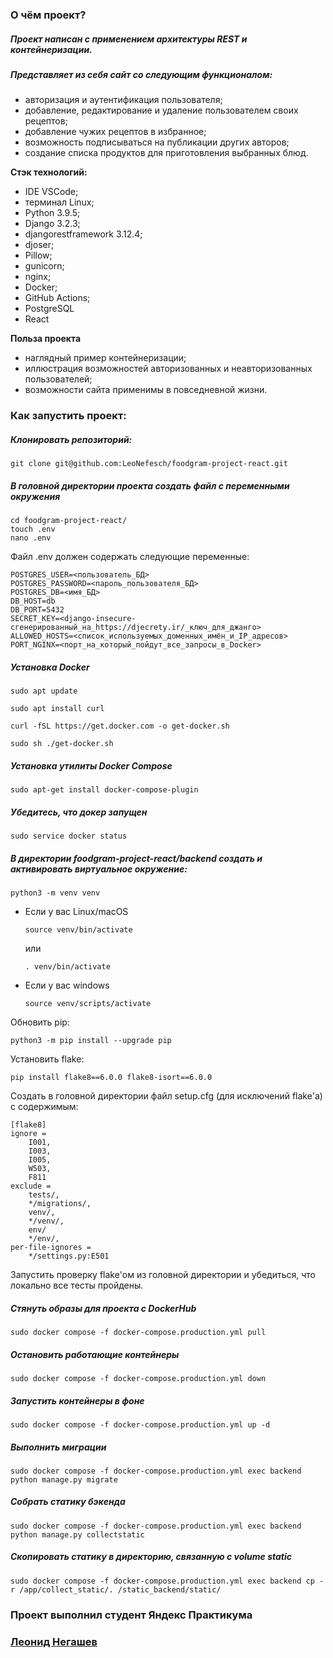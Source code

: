 ### О чём проект?
##### Проект написан с применением архитектуры REST и контейнеризации.
##### Представляет из себя сайт со следующим функционалом:
 - авторизация и аутентификация пользователя;
 - добавление, редактирование и удаление пользователем своих рецептов;
 - добавление чужих рецептов в избранное;
 - возможность подписываться на публикации других авторов;
 - создание списка продуктов для приготовления выбранных блюд.


 **Стэк технологий:**
 - IDE VSCode;
 - терминал Linux;
 - Python 3.9.5;
 - Django 3.2.3;
 - djangorestframework 3.12.4;
 - djoser;
 - Pillow;
 - gunicorn;
 - nginx;
 - Docker;
 - GitHub Actions;
 - PostgreSQL
 - React

**Польза проекта**
- наглядный пример контейнеризации;
- иллюстрация возможностей авторизованных и неавторизованных пользователей;
- возможности сайта применимы в повседневной жизни.

### Как запустить проект:

##### Клонировать репозиторий:

```
git clone git@github.com:LeoNefesch/foodgram-project-react.git
```

##### В головной директории проекта создать файл с переменными окружения

```
cd foodgram-project-react/
touch .env
nano .env
```
Файл .env должен содержать следующие переменные:

```
POSTGRES_USER=<пользователь_БД>
POSTGRES_PASSWORD=<пароль_пользователя_БД>
POSTGRES_DB=<имя_БД>
DB_HOST=db
DB_PORT=5432
SECRET_KEY=<django-insecure-сгенерированный_на_https://djecrety.ir/_ключ_для_джанго>
ALLOWED_HOSTS=<список_используемых_доменных_имён_и_IP_адресов>
PORT_NGINX=<порт_на_который_пойдут_все_запросы_в_Docker>

```
##### Установка Docker

```
sudo apt update
```
```
sudo apt install curl
```
```
curl -fSL https://get.docker.com -o get-docker.sh
```
```
sudo sh ./get-docker.sh
```
##### Установка утилиты Docker Compose

```
sudo apt-get install docker-compose-plugin
```
##### Убедитесь, что докер запущен

```
sudo service docker status
```
##### В директории foodgram-project-react/backend создать и активировать виртуальное окружение:

```
python3 -m venv venv
```

* Если у вас Linux/macOS

    ```
    source venv/bin/activate
    ```
    или
    ```
    . venv/bin/activate
    ```

* Если у вас windows

    ```
    source venv/scripts/activate
    ```

Обновить pip:

```
python3 -m pip install --upgrade pip
```

Установить flake:

```
pip install flake8==6.0.0 flake8-isort==6.0.0
```

Создать в головной директории файл setup.cfg (для исключений flake'а) с содержимым:

```
[flake8]
ignore =
    I001,
    I003,
    I005,
    W503,
    F811
exclude = 
    tests/,
    */migrations/,
    venv/,
    */venv/,
    env/
    */env/,
per-file-ignores =
    */settings.py:E501
```

Запустить проверку flake'ом из головной директории и убедиться, что локально все тесты пройдены.
   
##### Стянуть образы для проекта с DockerHub

```
sudo docker compose -f docker-compose.production.yml pull
```

##### Остановить работающие контейнеры

```
sudo docker compose -f docker-compose.production.yml down
```

##### Запустить контейнеры в фоне

```
sudo docker compose -f docker-compose.production.yml up -d
```

##### Выполнить миграции

```
sudo docker compose -f docker-compose.production.yml exec backend python manage.py migrate
```

##### Собрать статику бэкенда

```
sudo docker compose -f docker-compose.production.yml exec backend python manage.py collectstatic
```

##### Скопировать статику в директорию, связанную с volume static

```
sudo docker compose -f docker-compose.production.yml exec backend cp -r /app/collect_static/. /static_backend/static/
```


### Проект выполнил студент Яндекс Практикума
### [Леонид Негашев](https://github.com/LeoNefesch/)

